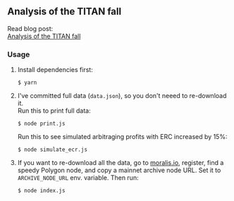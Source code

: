## Analysis of the TITAN fall

Read blog post:  
[Analysis of the TITAN fall](https://jeiwan.net/posts/analysis-titan-fall/)

### Usage

1. Install dependencies first:
   ```shell
   $ yarn
   ```
1. I've committed full data (`data.json`), so you don't neeed to re-download it.  
   Run this to print full data:
   ```shell
   $ node print.js
   ```
   Run this to see simulated arbitraging profits with ERC increased by 15%:
   ```shell
   $ node simulate_ecr.js
   ```
1. If you want to re-download all the data, go to [moralis.io](https://moralis.io), register, find a speedy Polygon
   node, and copy a mainnet archive node URL. Set it to `ARCHIVE_NODE_URL` env. variable. Then run:
   ```shell
   $ node index.js
   ```
